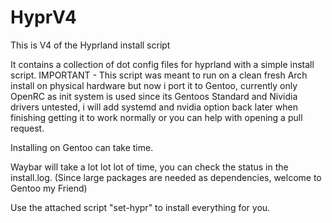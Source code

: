 # HyprV4
This is V4 of the Hyprland install script

It contains a collection of dot config files for hyprland with a simple install script.
IMPORTANT - This script was meant to run on a clean fresh Arch install on physical hardware but now i port it to Gentoo, currently only OpenRC as init system is used since its Gentoos Standard and Nividia drivers untested, i will add systemd and nvidia option back later when finishing getting it to work normally or you can help with opening a pull request.

Installing on Gentoo can take time.

Waybar will take a lot lot lot of time, you can check the status in the install.log. (Since large packages are needed as dependencies, welcome to Gentoo my Friend)

Use the attached script "set-hypr" to install everything for you.
